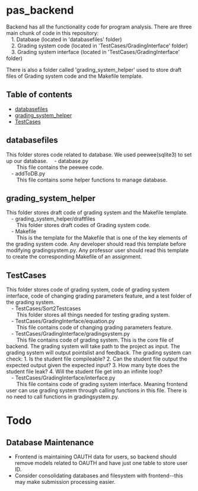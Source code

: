 # pas_backend
Backend has all the functionality code for program analysis. There are three main chunk of code in this repository:  
&emsp;1. Database (located in 'databasefiles' folder)  
&emsp;2. Grading system code (located in 'TestCases/GradingInterface' folder)  
&emsp;3. Grading system interface (located in 'TestCases/GradingInterface' folder)  

There is also a folder called 'grading_system_helper' used to store draft files of Grading system code and the Makefile template.

## Table of contents
* [databasefiles](#databasefiles)
* [grading_system_helper](#grading_system_helper)
* [TestCases](#TestCases)

## databasefiles
This folder stores code related to database. We used peewee(sqlite3) to set up our database.
&emsp;- database.py  
&emsp;&emsp;This file contains the peewee code.  
&emsp;- addToDB.py  
&emsp;&emsp;This file contains some helper functions to manage database.  

## grading_system_helper
This folder stores draft code of grading system and the Makefile template.  
&emsp;- grading_system_helper/draftfiles  
&emsp;&emsp;This folder stores draft codes of Grading system code.  
&emsp;- Makefile  
&emsp;&emsp;This is the template for the Makefile that is one of the key elements of the grading system code. Any developer should read   this template before modifying gradingsystem.py. Any professor user should read this template to create the corresponding Makefile of an assignment.

## TestCases
This folder stores code of grading system, code of grading system interface, code of changing grading parameters feature, and a test folder of the grading system.  
&emsp;- TestCases/Sort2Testcases  
&emsp;&emsp;This folder stores all things needed for testing grading system.  
&emsp;- TestCases/GradingInterface/equation.py  
&emsp;&emsp;This file contains code of changing grading parameters feature.  
&emsp;- TestCases/GradingInterface/gradingsystem.py  
&emsp;&emsp;This file contains code of grading system. This is the core file of backend. The grading system will take path to the project as input. The grading system will output pointslist and feedback. The grading system can check: 1. Is the student file compileable? 2. Can the student file output the expected output given the expected input? 3. How many byte does the student file leak? 4. Will the student file get into an infinite loop?  
&emsp;- TestCases/GradingInterface/interface.py  
&emsp;&emsp;This file contains code of grading system interface. Meaning frontend user can use grading system through calling functions in this file. There is no need to call functions in gradingsystem.py. 

# Todo
## Database Maintenance
- Frontend is maintaining OAUTH data for users, so backend should remove models
related to OAUTH and have just one table to store user ID.
- Consider consolidating databases and filesystem with frontend--this may make submission processing easier.


